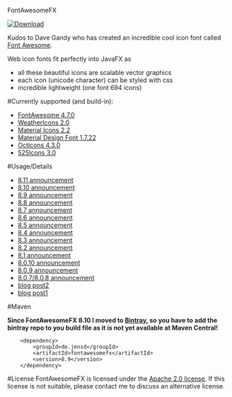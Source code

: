 
FontAwesomeFX

 [ ![Download](https://api.bintray.com/packages/jerady/maven/FontAwesomeFX/images/download.svg) ](https://bintray.com/jerady/maven/FontAwesomeFX/_latestVersion)

Kudos to Dave Gandy who has created an incredible cool icon font called [Font Awesome][1].

Web icon fonts fit perfectly into JavaFX as

* all these beautiful icons are scalable vector graphics
* each icon (unicode character) can be styled with css
* incredible lightweight (one font 694 icons)


#Currently supported (and build-in):
 * [FontAwesome 4.7.0][1]
 * [WeatherIcons 2.0][13] 
 * [Material Icons 2.2][15]
 * [Material Design Font 1.7.22][12]
 * [Octicons 4.3.0][16]
 * [525Icons 3.0][21]

#Usage/Details
* [8.11 announcement][23]
* [8.10 announcement][22]
* [8.9 announcement][20]
* [8.8 announcement][19]
* [8.7 announcement][18]
* [8.6 announcement][17]
* [8.5 announcement][14]
* [8.4 announcement][11]
* [8.3 announcement][10]
* [8.2 announcement][9]
* [8.1 announcement][8]
* [8.0.10 announcement][5]
* [8.0.9 announcement][6]
* [8.0.7/8.0.8 announcement][7]
* [blog post2][3]
* [blog post1][2]

#Maven

**Since FontAwesomeFX 8.10 I moved to [Bintray](https://bintray.com/jerady/maven/FontAwesomeFX/view), so you have to add the bintray repo to you build file as it is not yet available at Maven Central!**
```
    <dependency>
        <groupId>de.jensd</groupId>
        <artifactId>fontawesomefx</artifactId>
        <version>8.9</version>
    </dependency>
```

#License
FontAwesomeFX is licensed under the [Apache 2.0 license][4].
If this license is not suitable, please contact me to discuss an alternative license.

[1]: http://fortawesome.github.com/Font-Awesome/
[2]: http://www.jensd.de/wordpress/?p=692
[3]: http://www.jensd.de/wordpress/?p=733
[4]: http://www.apache.org/licenses/LICENSE-2.0.html
[5]: http://www.jensd.de/wordpress/?p=1556
[6]: http://www.jensd.de/wordpress/?p=1457
[7]: http://www.jensd.de/wordpress/?p=1182
[8]: http://www.jensd.de/wordpress/?p=1182
[9]: http://www.jensd.de/wordpress/?p=1971
[10]:http://www.jensd.de/wordpress/?p=2002
[11]:http://www.jensd.de/wordpress/?p=2026
[12]:https://materialdesignicons.com
[13]:http://erikflowers.github.io/weather-icons/
[14]:http://www.jensd.de/wordpress/?p=2085
[15]:https://www.google.com/design/icons/
[16]:https://octicons.github.com/
[17]:http://www.jensd.de/wordpress/?cat=94
[18]:http://www.jensd.de/wordpress/?p=2215
[19]:http://www.jensd.de/wordpress/?p=2251
[20]:http://www.jensd.de/wordpress/?p=2264
[21]:http://525icons.com/
[22]:http://www.jensd.de/wordpress/?p=2360
[23]:http://www.jensd.de/wordpress/?p=2397